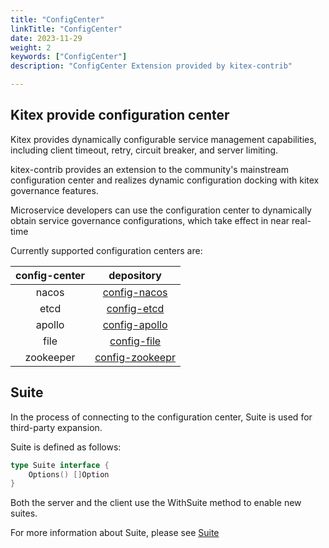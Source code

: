```yaml
---
title: "ConfigCenter"
linkTitle: "ConfigCenter"
date: 2023-11-29
weight: 2
keywords: ["ConfigCenter"]
description: "ConfigCenter Extension provided by kitex-contrib"

---
```


## Kitex provide configuration center

Kitex provides dynamically configurable service management capabilities, including client timeout, retry, circuit breaker, and server limiting.

kitex-contrib provides an extension to the community's mainstream configuration center and realizes dynamic configuration docking with kitex governance features.

Microservice developers can use the configuration center to dynamically obtain service governance configurations, which take effect in near real-time

Currently supported configuration centers are:

| config-center |                          depository                          |
| :-----------: | :----------------------------------------------------------: |
|     nacos     | [config-nacos](https://github.com/kitex-contrib/config-nacos) |
|     etcd      | [config-etcd](https://github.com/kitex-contrib/config-etcd)  |
|    apollo     | [config-apollo](https://github.com/kitex-contrib/config-apollo) |
|     file      | [config-file](https://github.com/kitex-contrib/config-file)  |
|   zookeeper   | [config-zookeepr](https://github.com/kitex-contrib/config-zookeeper) |

## Suite

In the process of connecting to the configuration center, Suite is used for third-party expansion.

Suite is defined as follows:
```go
type Suite interface {
    Options() []Option
}
```
Both the server and the client use the WithSuite method to enable new suites.

For more information about Suite, please see [Suite](../../framework-exten/suite)

